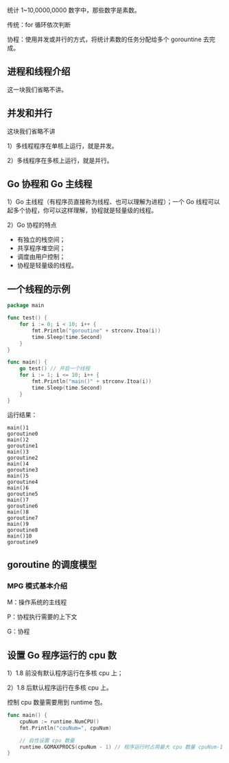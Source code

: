 
统计 1~10,0000,0000 数字中，那些数字是素数。

传统：for 循环依次判断

协程：使用并发或并行的方式，将统计素数的任务分配给多个 gorountine 去完成。

## 进程和线程介绍

这一块我们省略不讲。

## 并发和并行

这块我们省略不讲

1）多线程程序在单核上运行，就是并发。

2）多线程序在多核上运行，就是并行。

## Go 协程和 Go 主线程

1）Go 主线程（有程序员直接称为线程、也可以理解为进程）；一个 Go 线程可以起多个协程，你可以这样理解，协程就是轻量级的线程。

2）Go 协程的特点

- 有独立的栈空间；
- 共享程序堆空间；
- 调度由用户控制；
- 协程是轻量级的线程。

## 一个线程的示例

```go
package main

func test() {
	for i := 0; i < 10; i++ {
		fmt.Println("goroutine" + strconv.Itoa(i))
		time.Sleep(time.Second)
	}
}

func main() {
	go test() // 开启一个线程
	for i := 1; i <= 10; i++ {
		fmt.Println("main()" + strconv.Itoa(i))
		time.Sleep(time.Second)
	}
}
```

运行结果：

```
main()1
goroutine0
main()2
goroutine1
main()3
goroutine2
main()4
goroutine3
main()5
goroutine4
main()6
goroutine5
main()7
goroutine6
main()8
goroutine7
main()9
goroutine8
main()10
goroutine9
```

## goroutine 的调度模型

### MPG 模式基本介绍

M：操作系统的主线程

P：协程执行需要的上下文

G：协程

## 设置 Go 程序运行的 cpu 数

1）1.8 前没有默认程序运行在多核 cpu 上；

2）1.8 后默认程序运行在多核 cpu 上。

控制 cpu 数量需要用到 runtime 包。

```go
func main() {
	cpuNum := runtime.NumCPU()
	fmt.Println("couNum=", cpuNum)

	// 自性设置 cpu 数量
	runtime.GOMAXPROCS(cpuNum - 1) // 程序运行时占用最大 cpu 数量 cpuNum-1
}
```


